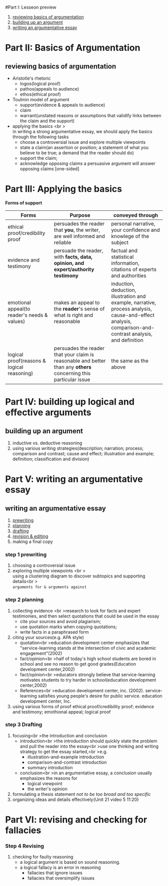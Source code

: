 #Part I: Lesseon preview    
1. [reviewing basics of argumentation](#reviewing-basics-of-argumentation)   
1. [building up an argument](#building-up-an-argument)   
1. [writing an argumentative essay](#writing-an-argumentative-essay)   
   
# Part II: Basics of Argumentation    
## reviewing basics of argumentation   
   
* Aristotle's rhetoric    
    - logos(logical proof)   
    - pathos(appeals to audience)   
    - ethos(ethical proof)   
* Toulmin model of argument   
    - support(evidence & appeals to audience)   
    - claim   
    - warrant(unstated reasons or assumptions that validify links between the claim and the support)   
* applying the basics <br \>    
in writing a strong argumentative essay, we should apply the basics through the following tasks   
    - choose a controversial issue and explore multiple viewpoints   
    - state a claim(an assertion or position; a statement of what you believe to be true; a demand that the reader should do)   
    - support the claim;   
    - acknowledge opposing claims   a persuasive argument will answer opposing claims [one-sided]   
   
# Part III: Applying the basics   
   
__Forms of support__     
   
| Forms | Purpose | conveyed through |   
|-------|---------|------------------|   
| ethical proof/credibility proof | persuades the reader that **you**, the writer, are well informed and reliable | personal narrative, your confidence and knowlege of the subject    
| evidence and testimony | persuade the reader, with **facts, data, opinion, and expert/authority testimony** | factual and statistical information, citations of experts and authorities   
| emotional appeal(to reader's needs & values)| makes an appeal to the **reader**'s sense of what is right and reasonable | induction, deduction, illustration and example, narrative, process analysis, cause-and-effect analysis, comparison-and-contrast analysis, and definition   
| logical proof(reasons & logical reasoning) | persuades the reader that your claim is reasonable and better than any **others** concerning this particular issue | the same as the above   
   
# Part IV: building up logical and effective arguments   
## building up an argument   
1. inductive vs. deductive reasoning   
1. using various writing strategies(description; narration; process; comparison and contrast; cause and effect; illustration and example; definition; classification and division)   
   
# Part V: writing an argumentative essay   
## writing an argumentative essay   
1. [prewriting](#step-1-prewriting)   
1. [planning](#step-2-planning)   
1. [drafting](#step-3-drafting)   
1. [revision & editing](#step-4-revising)   
1. making a final copy   
   
### step 1 prewriting   
1. choosing a controversial issue   
1. exploring multiple viewpoints <br \>   
using a clustering diagram to discover subtopics and supporting details<br \>   
`arguments for & arguments against`   
   
### step 2 planning    
1. collecting evidence <br \>research to look for facts and expert testimonies, and then select quotations that could be used in the essay   
    * cite your sources and avoid plagiarism;   
    * use quotation marks when copying quotations;   
    * write facts in a paraphrased form    
1. citing your sources(e.g. APA style)   
    * quotation<br \>education development center emphasizes that "service-learning stands at the intersection of civic and academic engagement"(2002)   
    * fact/opinion<br \>half of today's high school students are bored in school and see no reason to get good grades(Education development center,2002)   
    * fact/opinion<br \>educators strongly believe that service-learning motivates students to try harder in school(education development center,2002)   
    * References<br \>education development center, inc. (2002).  service-learning satisfies young people's desire for public service. education development center, Inc.   
1. using various forms of proof    ethical proof/credibility proof; evidence and testimony; emothional appeal; logical proof   
   
### step 3 Drafting   
1. focusing<br \>the introduction and conclusion   
    * introduction<br \>the introduction should quickly state the problem and pull the reader into the essay<br \>use one thinking and writing strategy to get the essay started,<br \>e.g.   
        - illustration-and-example introduction   
        - comparison-and-contrast introduction   
        - summary introduction   
    * conclusion<br \>in an argumentative essay, a conclusion usually emphasizes the reasons for   
        - logical viewpoint   
        - the writer's opinion   
1. formulating a thesis statement *not to be too broad and too specific*   
1. organizing ideas and details effectively{Unit 21 video 5 11:20}   
   
# Part VI: revising and checking for fallacies   
### Step 4 Revising   
1. checking for faulty reasoning   
    * a logical argument is based on sound reasoning.    
    * a logical fallacy is an error in reasoning   
        - fallacies that ignore issues   
        - fallacies that oversimplify issues   
